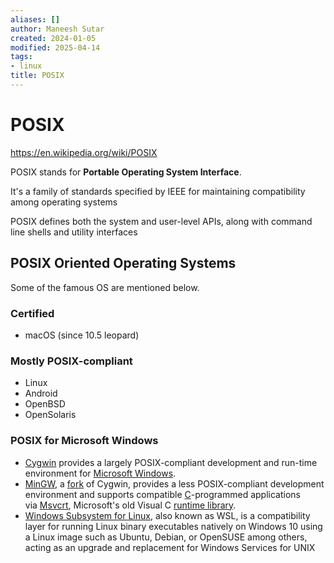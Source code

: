 ```yaml
---
aliases: []
author: Maneesh Sutar
created: 2024-01-05
modified: 2025-04-14
tags:
- linux
title: POSIX
---
```


# POSIX

<https://en.wikipedia.org/wiki/POSIX>

POSIX stands for **Portable Operating System Interface**.

It's a family of standards specified by IEEE for maintaining compatibility among operating systems

POSIX defines both the system and user-level APIs, along with command line shells and utility interfaces

## POSIX Oriented Operating Systems

Some of the famous OS are mentioned below.

### Certified

* macOS (since 10.5 leopard)

### Mostly POSIX-compliant

* Linux
* Android
* OpenBSD
* OpenSolaris

### POSIX for Microsoft Windows

* [Cygwin](https://en.wikipedia.org/wiki/Cygwin "Cygwin") provides a largely POSIX-compliant development and run-time environment for [Microsoft Windows](https://en.wikipedia.org/wiki/Microsoft_Windows "Microsoft Windows").
* [MinGW](https://en.wikipedia.org/wiki/MinGW "MinGW"), a [fork](https://en.wikipedia.org/wiki/Fork_(software_development) "Fork (software development)") of Cygwin, provides a less POSIX-compliant development environment and supports compatible [C](https://en.wikipedia.org/wiki/C_(programming_language) "C (programming language)")-programmed applications via [Msvcrt](https://en.wikipedia.org/wiki/Msvcrt "Msvcrt"), Microsoft's old Visual C [runtime library](https://en.wikipedia.org/wiki/Runtime_library "Runtime library").
* [Windows Subsystem for Linux](https://en.wikipedia.org/wiki/Windows_Subsystem_for_Linux "Windows Subsystem for Linux"), also known as WSL, is a compatibility layer for running Linux binary executables natively on Windows 10 using a Linux image such as Ubuntu, Debian, or OpenSUSE among others, acting as an upgrade and replacement for Windows Services for UNIX
